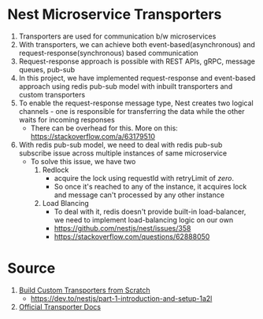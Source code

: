 # Nest Microservice Transporters
1. Transporters are used for communication b/w microservices
2. With transporters, we can achieve both event-based(asynchronous) and request-response(synchronous) based communication
3. Request-response approach is possible with REST APIs, gRPC, message queues, pub-sub
4. In this project, we have implemented request-response and event-based approach using redis pub-sub model with inbuilt transporters and custom transporters
5. To enable the request-response message type, Nest creates two logical channels - one is responsible for transferring the data while the other waits for incoming responses
    - There can be overhead for this. More on this: https://stackoverflow.com/a/63179510
6. With redis pub-sub model, we need to deal with redis pub-sub subscribe issue across multiple instances of same microservice
    - To solve this issue, we have two
        1. Redlock
            - acquire the lock using requestId with retryLimit of *zero*. 
            - So once it's reached to any of the instance, it acquires lock and message can't processed by any other instance
        2. Load Blancing
            - To deal with it, redis doesn't provide built-in load-balancer, we need to implement load-balancing logic on our own
            - https://github.com/nestjs/nest/issues/358
            - https://stackoverflow.com/questions/62888050

# Source
1. [Build Custom Transporters from Scratch](https://dev.to/nestjs/integrate-nestjs-with-external-services-using-microservice-transporters-part-1-p3)
    - https://dev.to/nestjs/part-1-introduction-and-setup-1a2l
2. [Official Transporter Docs](https://docs.nestjs.com/microservices/basics)